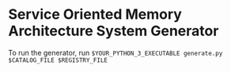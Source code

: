 # Service Oriented Memory Architecture System Generator
To run the generator, run `$YOUR_PYTHON_3_EXECUTABLE generate.py $CATALOG_FILE $REGISTRY_FILE`